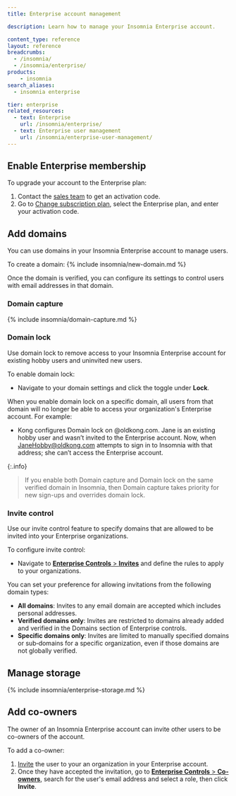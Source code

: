```yaml
---
title: Enterprise account management

description: Learn how to manage your Insomnia Enterprise account.

content_type: reference
layout: reference
breadcrumbs: 
  - /insomnia/
  - /insomnia/enterprise/
products:
    - insomnia
search_aliases:
  - insomnia enterprise

tier: enterprise
related_resources:
  - text: Enterprise
    url: /insomnia/enterprise/
  - text: Enterprise user management
    url: /insomnia/enterprise-user-management/
---
```


## Enable Enterprise membership

To upgrade your account to the Enterprise plan:
1. Contact the [sales team](https://insomnia.rest/pricing/contact) to get an activation code.
1. Go to [Change subscription plan](https://app.insomnia.rest/app/subscription/update), select the Enterprise plan, and enter your activation code.

## Add domains

You can use domains in your Insomnia Enterprise account to manage users.

To create a domain:
{% include insomnia/new-domain.md %}

Once the domain is verified, you can configure its settings to control users with email addresses in that domain.

### Domain capture

{% include insomnia/domain-capture.md %}

### Domain lock

Use domain lock to remove access to your Insomnia Enterprise account for existing hobby users and uninvited new users.

To enable domain lock:
- Navigate to your domain settings and click the toggle under **Lock**.

When you enable domain lock on a specific domain, all users from that domain will no longer be able to access your organization's Enterprise account. For example:
- Kong configures Domain lock on @oldkong.com. Jane is an existing hobby user and wasn’t invited to the Enterprise account. Now, when JaneHobby@oldkong.com attempts to sign in to Insomnia with that address; she can’t access the Enterprise account.

{:.info}
> If you enable both Domain capture and Domain lock on the same verified domain in Insomnia, then Domain capture takes priority for new sign-ups and overrides domain lock.

### Invite control
Use our invite control feature to specify domains that are allowed to be invited into your Enterprise organizations.

To configure invite control: 
- Navigate to [**Enterprise Controls** > **Invites**](https://app.insomnia.rest/app/enterprise/invite) and define the rules to apply to your organizations.

You can set your preference for allowing invitations from the following domain types:
- **All domains**: Invites to any email domain are accepted which includes personal addresses.
- **Verified domains only**: Invites are restricted to domains already added and verified in the Domains section of Enterprise controls.
- **Specific domains only**: Invites are limited to manually specified domains or sub‑domains for a specific organization, even if those domains are not globally verified.


## Manage storage

{% include insomnia/enterprise-storage.md %}

## Add co-owners

The owner of an Insomnia Enterprise account can invite other users to be co-owners of the account.

To add a co-owner:
1. [Invite](/insomnia/organizations/#invite-users-to-your-organization) the user to your an organization in your Enterprise account.
1. Once they have accepted the invitation, go to [**Enterprise Controls** > **Co-owners**](https://app.insomnia.rest/app/enterprise/co-owners), search for the user's email address and select a role, then click **Invite**.